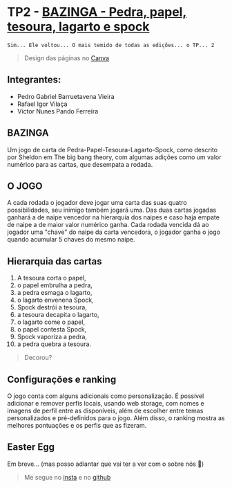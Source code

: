 
#  TP2 - [BAZINGA - Pedra, papel, tesoura, lagarto e spock](https://pbarruetavena.github.io/bazinga/)

    Sim... Ele voltou... O mais temido de todas as edições... o TP... 2

> Design das páginas no [Canva](https://www.canva.com/design/DAFPyIK50mc/21EAfrwLht7f9bdi1f4GVg/edit?utm_content=DAFPyIK50mc&utm_campaign=designshare&utm_medium=link2&utm_source=sharebutton)

## Integrantes:
* Pedro Gabriel Barruetavena Vieira
* Rafael Igor Vilaça
* Victor Nunes Pando Ferreira

## BAZINGA

Um jogo de carta de Pedra-Papel-Tesoura-Lagarto-Spock, como descrito por Sheldon em The big bang theory, com algumas adições como um valor numérico para as cartas, que desempata a rodada.

## O JOGO

A cada rodada o jogador deve jogar uma carta das suas quatro possibilidades, seu inimigo também jogará uma. Das duas cartas jogadas ganhará a de naipe vencedor na hierarquia dos naipes e caso haja empate de naipe a de maior valor numérico ganha. Cada rodada vencida dá ao jogador uma "chave" do naipe da carta vencedora, o jogador ganha o jogo quando acumular 5 chaves do mesmo naipe.

## Hierarquia das cartas

1. A tesoura corta o papel,
2. o papel embrulha a pedra,
3. a pedra esmaga o lagarto,
4. o lagarto envenena Spock,
5. Spock destrói a tesoura,
6. a tesoura decapita o lagarto,
7. o lagarto come o papel,
8. o papel contesta Spock,
9. Spock vaporiza a pedra,
10. a pedra quebra a tesoura.

> Decorou?

## Configurações e ranking

O jogo conta com alguns adicionais como personalização. É possível adicionar e remover perfis locais, usando web storage, com nomes e imagens de perfil entre as disponíveis, além de escolher entre temas personalizados e pré-definidos para o jogo. Além disso, o ranking mostra as melhores pontuações e os perfis que as fizeram.

## Easter Egg

Em breve... (mas posso adiantar que vai ter a ver com o sobre nós 🤫)

> Me segue no [insta](https://www.instagram.com/pedrogabrielb.vieira/) e no [github](https://github.com/pbarruetavena)
